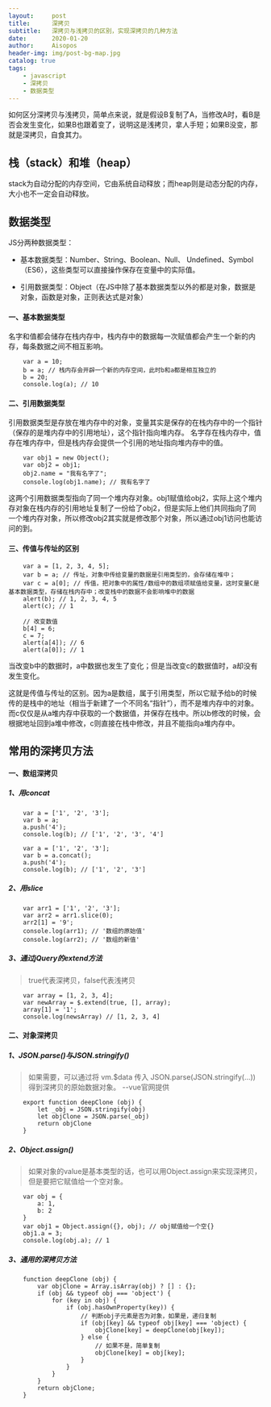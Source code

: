 ```yaml
---
layout:     post
title:      深拷贝
subtitle:   深拷贝与浅拷贝的区别，实现深拷贝的几种方法
date:       2020-01-20
author:     Aisopos
header-img: img/post-bg-map.jpg
catalog: true
tags:
    - javascript
    - 深拷贝
    - 数据类型
---
```


如何区分深拷贝与浅拷贝，简单点来说，就是假设B复制了A，当修改A时，看B是否会发生变化，如果B也跟着变了，说明这是浅拷贝，拿人手短；如果B没变，那就是深拷贝，自食其力。

## 栈（stack）和堆（heap）

stack为自动分配的内存空间，它由系统自动释放；而heap则是动态分配的内存，大小也不一定会自动释放。

## 数据类型

JS分两种数据类型：

- 基本数据类型：Number、String、Boolean、Null、 Undefined、Symbol（ES6），这些类型可以直接操作保存在变量中的实际值。

- 引用数据类型：Object（在JS中除了基本数据类型以外的都是对象，数据是对象，函数是对象，正则表达式是对象）

#### 一、基本数据类型

名字和值都会储存在栈内存中，栈内存中的数据每一次赋值都会产生一个新的内存，每条数据之间不相互影响。

        var a = 10;
        b = a; // 栈内存会开辟一个新的内存空间，此时b和a都是相互独立的
        b = 20;
        console.log(a); // 10

#### 二、引用数据类型

引用数据类型是存放在堆内存中的对象，变量其实是保存的在栈内存中的一个指针（保存的是堆内存中的引用地址），这个指针指向堆内存。
名字存在栈内存中，值存在堆内存中，但是栈内存会提供一个引用的地址指向堆内存中的值。

        var obj1 = new Object();
        var obj2 = obj1;
        obj2.name = "我有名字了";
        console.log(obj1.name); // 我有名字了

这两个引用数据类型指向了同一个堆内存对象。obj1赋值给obj2，实际上这个堆内存对象在栈内存的引用地址复制了一份给了obj2，但是实际上他们共同指向了同一个堆内存对象，所以修改obj2其实就是修改那个对象，所以通过obj1访问也能访问的到。

#### 三、传值与传址的区别

        var a = [1, 2, 3, 4, 5];
        var b = a; // 传址，对象中传给变量的数据是引用类型的，会存储在堆中；
        var c = a[0]; // 传值，把对象中的属性/数组中的数组项赋值给变量，这时变量C是基本数据类型，存储在栈内存中；改变栈中的数据不会影响堆中的数据
        alert(b); // 1, 2, 3, 4, 5
        alert(c); // 1

        // 改变数值 
        b[4] = 6;
        c = 7;
        alert(a[4]); // 6
        alert(a[0]); // 1

当改变b中的数据时，a中数据也发生了变化；但是当改变c的数据值时，a却没有发生变化。

这就是传值与传址的区别。因为a是数组，属于引用类型，所以它赋予给b的时候传的是栈中的地址（相当于新建了一个不同名“指针”），而不是堆内存中的对象。
而c仅仅是从a堆内存中获取的一个数据值，并保存在栈中。所以b修改的时候，会根据地址回到a堆中修改，c则直接在栈中修改，并且不能指向a堆内存中。

## 常用的深拷贝方法

#### 一、数组深拷贝

##### 1、用concat

        var a = ['1', '2', '3'];
        var b = a;
        a.push('4');
        console.log(b); // ['1', '2', '3', '4']

        var a = ['1', '2', '3'];
        var b = a.concat();
        a.push('4');
        console.log(b); // ['1', '2', '3']

##### 2、用slice

        var arr1 = ['1', '2', '3'];
        var arr2 = arr1.slice(0);
        arr2[1] = '9';
        console.log(arr1); // '数组的原始值'
        console.log(arr2); // '数组的新值'

##### 3、通过jQuery的extend方法

> true代表深拷贝，false代表浅拷贝

        var array = [1, 2, 3, 4];
        var newArray = $.extend(true, [], array);
        array[1] = '1';
        console.log(newsArray) // [1, 2, 3, 4]

#### 二、对象深拷贝

##### 1、JSON.parse()与JSON.stringify()

> 如果需要，可以通过将 vm.$data 传入 JSON.parse(JSON.stringify(...)) 得到深拷贝的原始数据对象。  --vue官网提供

        export function deepClone (obj) {
            let _obj = JSON.stringify(obj)
            let objClone = JSON.parse(_obj)
            return objClone
        }

##### 2、Object.assign()

> 如果对象的value是基本类型的话，也可以用Object.assign来实现深拷贝，但是要把它赋值给一个空对象。

        var obj = {
            a: 1,
            b: 2
        }
        var obj1 = Object.assign({}, obj); // obj赋值给一个空{}
        obj1.a = 3;
        console.log(obj.a); // 1

##### 3、通用的深拷贝方法

        function deepClone (obj) {
            var objClone = Array.isArray(obj) ? [] : {};
            if (obj && typeof obj === 'object') {
                for (key in obj) {
                    if (obj.hasOwnProperty(key)) {
                        // 判断obj子元素是否为对象，如果是，递归复制
                        if (obj[key] && typeof obj[key] === 'object) {
                            objClone[key] = deepClone(obj[key]);
                        } else {
                            // 如果不是，简单复制
                            objClone[key] = obj[key];
                        }
                    }
                }
            }
            return objClone;
        }

